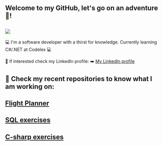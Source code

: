 Welcome to my GitHub, let's go on an adventure :star_struck:!
--
![](https://www.reactiongifs.us/wp-content/uploads/2014/07/science_adventure_time.gif)
--
:computer: I'm a software developer with a thirst for knowledge. Currently learning C#/.NET at Codelex :computer:

:notebook: If interested check my LinkedIn profile: :arrow_right: [My LinkedIn profile](linkedin.com/in/natalija-haritonova-426148231)

:jigsaw: Check my recent repositories to know what I am working on: 
--
[Flight Planner](https://github.com/NatalijaHaritonova/flight-planner)
--
[SQL exercises](https://github.com/NatalijaHaritonova/sql-training)
--
[C-sharp exercises](https://github.com/NatalijaHaritonova/c-sharp-syllabus)
--

<!--
**NatalijaHaritonova/NatalijaHaritonova** is a ✨ _special_ ✨ repository because its `README.md` (this file) appears on your GitHub profile.

Here are some ideas to get you started:

- 🔭 I’m currently working on ...
- 🌱 I’m currently learning ...
- 👯 I’m looking to collaborate on ...
- 🤔 I’m looking for help with ...
- 💬 Ask me about ...
- 📫 How to reach me: ...
- 😄 Pronouns: ...
- ⚡ Fun fact: ...
-->
